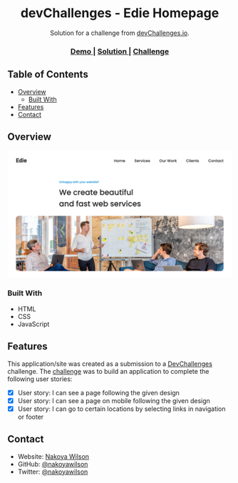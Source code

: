 <h1 align="center">devChallenges - Edie Homepage</h1>

<div align="center">
   Solution for a challenge from  <a href="http://devchallenges.io" target="_blank">devChallenges.io</a>.
</div>

<div align="center">
  <h3>
    <a href="https://nakoyawilson.github.io/devChallenges-edie-homepage/">
      Demo
    </a>
    <span> | </span>
    <a href="https://devchallenges.io/solutions/SfJPHpAKy31w47KJWRc0">
      Solution
    </a>
    <span> | </span>
    <a href="https://devchallenges.io/challenges/xobQBuf8zWWmiYMIAZe0">
      Challenge
    </a>
  </h3>
</div>

<!-- TABLE OF CONTENTS -->

## Table of Contents

- [Overview](#overview)
  - [Built With](#built-with)
- [Features](#features)
- [Contact](#contact)

<!-- OVERVIEW -->

## Overview

![](./images/screenshot.png)

### Built With

- HTML
- CSS
- JavaScript

## Features

This application/site was created as a submission to a [DevChallenges](https://devchallenges.io/challenges) challenge. The [challenge](https://devchallenges.io/challenges/xobQBuf8zWWmiYMIAZe0) was to build an application to complete the following user stories:

- [x] User story: I can see a page following the given design
- [x] User story: I can see a page on mobile following the given design
- [x] User story: I can go to certain locations by selecting links in navigation or footer

## Contact

- Website: [Nakoya Wilson](https://nakoyawilson.netlify.app/)
- GitHub: [@nakoyawilson](https://github.com/nakoyawilson)
- Twitter: [@nakoyawilson](https://twitter.com/nakoyawilson)
